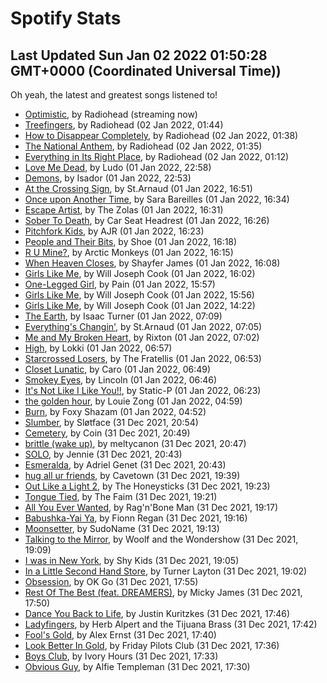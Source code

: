 
# Spotify Stats
## Last Updated Sun Jan 02 2022 01:50:28 GMT+0000 (Coordinated Universal Time))

Oh yeah, the latest and greatest songs listened to!

- [Optimistic](https://www.last.fm/music/Radiohead/_/Optimistic), by Radiohead (streaming now)
- [Treefingers](https://www.last.fm/music/Radiohead/_/Treefingers), by Radiohead (02 Jan 2022, 01:44)
- [How to Disappear Completely](https://www.last.fm/music/Radiohead/_/How+to+Disappear+Completely), by Radiohead (02 Jan 2022, 01:38)
- [The National Anthem](https://www.last.fm/music/Radiohead/_/The+National+Anthem), by Radiohead (02 Jan 2022, 01:35)
- [Everything in Its Right Place](https://www.last.fm/music/Radiohead/_/Everything+in+Its+Right+Place), by Radiohead (02 Jan 2022, 01:12)
- [Love Me Dead](https://www.last.fm/music/Ludo/_/Love+Me+Dead), by Ludo (01 Jan 2022, 22:58)
- [Demons](https://www.last.fm/music/Isador/_/Demons), by Isador (01 Jan 2022, 22:53)
- [At the Crossing Sign](https://www.last.fm/music/St.Arnaud/_/At+the+Crossing+Sign), by St.Arnaud (01 Jan 2022, 16:51)
- [Once upon Another Time](https://www.last.fm/music/Sara+Bareilles/_/Once+upon+Another+Time), by Sara Bareilles (01 Jan 2022, 16:34)
- [Escape Artist](https://www.last.fm/music/The+Zolas/_/Escape+Artist), by The Zolas (01 Jan 2022, 16:31)
- [Sober To Death](https://www.last.fm/music/Car+Seat+Headrest/_/Sober+To+Death), by Car Seat Headrest (01 Jan 2022, 16:26)
- [Pitchfork Kids](https://www.last.fm/music/AJR/_/Pitchfork+Kids), by AJR (01 Jan 2022, 16:23)
- [People and Their Bits](https://www.last.fm/music/Shoe/_/People+and+Their+Bits), by Shoe (01 Jan 2022, 16:18)
- [R U Mine?](https://www.last.fm/music/Arctic+Monkeys/_/R+U+Mine%3F), by Arctic Monkeys (01 Jan 2022, 16:15)
- [When Heaven Closes](https://www.last.fm/music/Shayfer+James/_/When+Heaven+Closes), by Shayfer James (01 Jan 2022, 16:08)
- [Girls Like Me](https://www.last.fm/music/Will+Joseph+Cook/_/Girls+Like+Me), by Will Joseph Cook (01 Jan 2022, 16:02)
- [One-Legged Girl](https://www.last.fm/music/Pain/_/One-Legged+Girl), by Pain (01 Jan 2022, 15:57)
- [Girls Like Me](https://www.last.fm/music/Will+Joseph+Cook/_/Girls+Like+Me), by Will Joseph Cook (01 Jan 2022, 15:56)
- [Girls Like Me](https://www.last.fm/music/Will+Joseph+Cook/_/Girls+Like+Me), by Will Joseph Cook (01 Jan 2022, 14:22)
- [The Earth](https://www.last.fm/music/Isaac+Turner/_/The+Earth), by Isaac Turner (01 Jan 2022, 07:09)
- [Everything's Changin'](https://www.last.fm/music/St.Arnaud/_/Everything%27s+Changin%27), by St.Arnaud (01 Jan 2022, 07:05)
- [Me and My Broken Heart](https://www.last.fm/music/Rixton/_/Me+and+My+Broken+Heart), by Rixton (01 Jan 2022, 07:02)
- [High](https://www.last.fm/music/Lokki/_/High), by Lokki (01 Jan 2022, 06:57)
- [Starcrossed Losers](https://www.last.fm/music/The+Fratellis/_/Starcrossed+Losers), by The Fratellis (01 Jan 2022, 06:53)
- [Closet Lunatic](https://www.last.fm/music/Caro/_/Closet+Lunatic), by Caro (01 Jan 2022, 06:49)
- [Smokey Eyes](https://www.last.fm/music/Lincoln/_/Smokey+Eyes), by Lincoln (01 Jan 2022, 06:46)
- [It's Not Like I Like You!!](https://www.last.fm/music/Static-P/_/It%27s+Not+Like+I+Like+You!!), by Static-P (01 Jan 2022, 06:23)
- [the golden hour](https://www.last.fm/music/Louie+Zong/_/the+golden+hour), by Louie Zong (01 Jan 2022, 04:59)
- [Burn](https://www.last.fm/music/Foxy+Shazam/_/Burn), by Foxy Shazam (01 Jan 2022, 04:52)
- [Slumber](https://www.last.fm/music/Sl%C3%B8tface/_/Slumber), by Sløtface (31 Dec 2021, 20:54)
- [Cemetery](https://www.last.fm/music/Coin/_/Cemetery), by Coin (31 Dec 2021, 20:49)
- [brittle (wake up)](https://www.last.fm/music/meltycanon/_/brittle+(wake+up)), by meltycanon (31 Dec 2021, 20:47)
- [SOLO](https://www.last.fm/music/Jennie/_/SOLO), by Jennie (31 Dec 2021, 20:43)
- [Esmeralda](https://www.last.fm/music/Adriel+Genet/_/Esmeralda), by Adriel Genet (31 Dec 2021, 20:43)
- [hug all ur friends](https://www.last.fm/music/Cavetown/_/hug+all+ur+friends), by Cavetown (31 Dec 2021, 19:39)
- [Out Like a Light 2](https://www.last.fm/music/The+Honeysticks/_/Out+Like+a+Light+2), by The Honeysticks (31 Dec 2021, 19:23)
- [Tongue Tied](https://www.last.fm/music/The+Faim/_/Tongue+Tied), by The Faim (31 Dec 2021, 19:21)
- [All You Ever Wanted](https://www.last.fm/music/Rag%27n%27Bone+Man/_/All+You+Ever+Wanted), by Rag'n'Bone Man (31 Dec 2021, 19:17)
- [Babushka-Yai Ya](https://www.last.fm/music/Fionn+Regan/_/Babushka-Yai+Ya), by Fionn Regan (31 Dec 2021, 19:16)
- [Moonsetter](https://www.last.fm/music/SudoName/_/Moonsetter), by SudoName (31 Dec 2021, 19:13)
- [Talking to the Mirror](https://www.last.fm/music/Woolf+and+the+Wondershow/_/Talking+to+the+Mirror), by Woolf and the Wondershow (31 Dec 2021, 19:09)
- [I was in New York](https://www.last.fm/music/Shy+Kids/_/I+was+in+New+York), by Shy Kids (31 Dec 2021, 19:05)
- [In a Little Second Hand Store](https://www.last.fm/music/Turner+Layton/_/In+a+Little+Second+Hand+Store), by Turner Layton (31 Dec 2021, 19:02)
- [Obsession](https://www.last.fm/music/OK+Go/_/Obsession), by OK Go (31 Dec 2021, 17:55)
- [Rest Of The Best (feat. DREAMERS)](https://www.last.fm/music/Micky+James/_/Rest+Of+The+Best+(feat.+DREAMERS)), by Micky James (31 Dec 2021, 17:50)
- [Dance You Back to Life](https://www.last.fm/music/Justin+Kuritzkes/_/Dance+You+Back+to+Life), by Justin Kuritzkes (31 Dec 2021, 17:46)
- [Ladyfingers](https://www.last.fm/music/Herb+Alpert+and+the+Tijuana+Brass/_/Ladyfingers), by Herb Alpert and the Tijuana Brass (31 Dec 2021, 17:42)
- [Fool's Gold](https://www.last.fm/music/Alex+Ernst/_/Fool%27s+Gold), by Alex Ernst (31 Dec 2021, 17:40)
- [Look Better In Gold](https://www.last.fm/music/Friday+Pilots+Club/_/Look+Better+In+Gold), by Friday Pilots Club (31 Dec 2021, 17:36)
- [Boys Club](https://www.last.fm/music/Ivory+Hours/_/Boys+Club), by Ivory Hours (31 Dec 2021, 17:33)
- [Obvious Guy](https://www.last.fm/music/Alfie+Templeman/_/Obvious+Guy), by Alfie Templeman (31 Dec 2021, 17:30)
